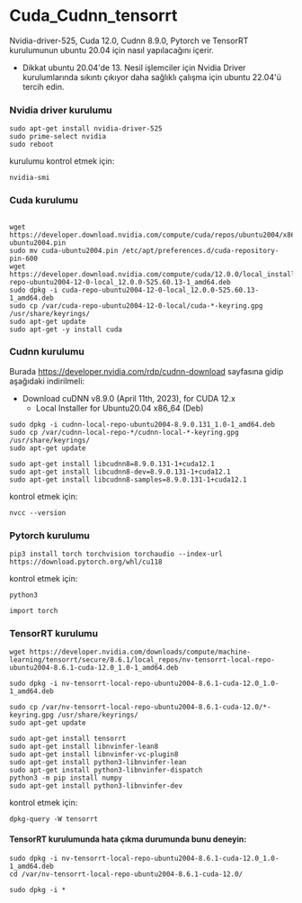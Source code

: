 # Cuda_Cudnn_tensorrt

Nvidia-driver-525, Cuda 12.0, Cudnn 8.9.0, Pytorch ve TensorRT kurulumunun ubuntu 20.04 için nasıl yapılacağını içerir.
- Dikkat ubuntu 20.04'de 13. Nesil işlemciler için Nvidia Driver kurulumlarında sıkıntı çıkıyor daha sağlıklı çalışma için ubuntu 22.04'ü tercih edin.

### Nvidia driver kurulumu
```shell
sudo apt-get install nvidia-driver-525
sudo prime-select nvidia
sudo reboot
```
kurulumu kontrol etmek için:
```
nvidia-smi
```

### Cuda kurulumu 

```shell

wget https://developer.download.nvidia.com/compute/cuda/repos/ubuntu2004/x86_64/cuda-ubuntu2004.pin
sudo mv cuda-ubuntu2004.pin /etc/apt/preferences.d/cuda-repository-pin-600
wget https://developer.download.nvidia.com/compute/cuda/12.0.0/local_installers/cuda-repo-ubuntu2004-12-0-local_12.0.0-525.60.13-1_amd64.deb
sudo dpkg -i cuda-repo-ubuntu2004-12-0-local_12.0.0-525.60.13-1_amd64.deb
sudo cp /var/cuda-repo-ubuntu2004-12-0-local/cuda-*-keyring.gpg /usr/share/keyrings/
sudo apt-get update
sudo apt-get -y install cuda
```
### Cudnn kurulumu

Burada https://developer.nvidia.com/rdp/cudnn-download sayfasına gidip aşağıdaki indirilmeli:

- Download cuDNN v8.9.0 (April 11th, 2023), for CUDA 12.x
  - Local Installer for Ubuntu20.04 x86_64 (Deb)

```shell
sudo dpkg -i cudnn-local-repo-ubuntu2004-8.9.0.131_1.0-1_amd64.deb
sudo cp /var/cudnn-local-repo-*/cudnn-local-*-keyring.gpg /usr/share/keyrings/
sudo apt-get update

sudo apt-get install libcudnn8=8.9.0.131-1+cuda12.1
sudo apt-get install libcudnn8-dev=8.9.0.131-1+cuda12.1
sudo apt-get install libcudnn8-samples=8.9.0.131-1+cuda12.1
```

kontrol etmek için:
```
nvcc --version
```

### Pytorch kurulumu

```
pip3 install torch torchvision torchaudio --index-url https://download.pytorch.org/whl/cu118
```

kontrol etmek için:
```
python3

import torch
```

### TensorRT kurulumu

```
wget https://developer.nvidia.com/downloads/compute/machine-learning/tensorrt/secure/8.6.1/local_repos/nv-tensorrt-local-repo-ubuntu2004-8.6.1-cuda-12.0_1.0-1_amd64.deb

sudo dpkg -i nv-tensorrt-local-repo-ubuntu2004-8.6.1-cuda-12.0_1.0-1_amd64.deb 

sudo cp /var/nv-tensorrt-local-repo-ubuntu2004-8.6.1-cuda-12.0/*-keyring.gpg /usr/share/keyrings/
sudo apt-get update

sudo apt-get install tensorrt
sudo apt-get install libnvinfer-lean8
sudo apt-get install libnvinfer-vc-plugin8
sudo apt-get install python3-libnvinfer-lean
sudo apt-get install python3-libnvinfer-dispatch
python3 -m pip install numpy
sudo apt-get install python3-libnvinfer-dev
```

kontrol etmek için:
```
dpkg-query -W tensorrt
```

#### TensorRT kurulumunda hata çıkma durumunda bunu deneyin:

```
sudo dpkg -i nv-tensorrt-local-repo-ubuntu2004-8.6.1-cuda-12.0_1.0-1_amd64.deb
cd /var/nv-tensorrt-local-repo-ubuntu2004-8.6.1-cuda-12.0/

sudo dpkg -i *
```

